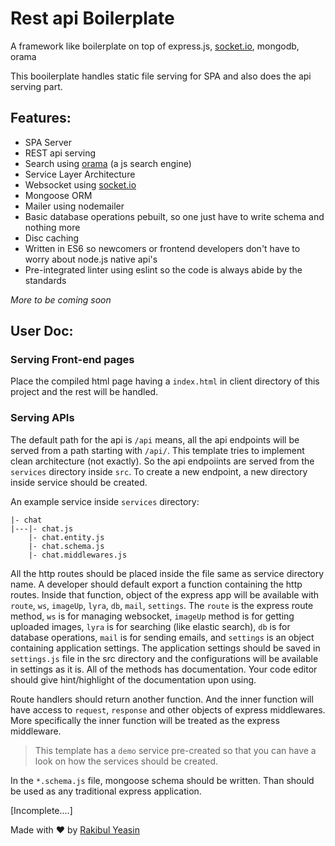 # Rest api Boilerplate

A framework like boilerplate on top of express.js, [socket.io](https://www.npmjs.com/package/socket.io), mongodb, orama

This booilerplate handles static file serving for SPA and also does the api serving part.

## Features:

- SPA Server
- REST api serving
- Search using [orama](https://www.npmjs.com/package/@orama/orama) (a js search engine)
- Service Layer Architecture
- Websocket using [socket.io](https://www.npmjs.com/package/socket.io)
- Mongoose ORM
- Mailer using nodemailer
- Basic database operations pebuilt, so one just have to write schema and nothing more
- Disc caching
- Written in ES6 so newcomers or frontend developers don't have to worry about node.js native api's
- Pre-integrated linter using eslint so the code is always abide by the standards

_More to be coming soon_

## User Doc:

### Serving Front-end pages

Place the compiled html page having a `index.html` in client directory of this project and the rest will be handled.

### Serving APIs

The default path for the api is `/api` means, all the api endpoints will be served from a path starting with `/api/`.
This template tries to implement clean architecture (not exactly). So the api endpoiints are served from the `services` directory inside `src`. To create a new endpoint, a new directory inside service should be created.

An example service inside `services` directory:

```
|- chat
|---|- chat.js
    |- chat.entity.js
    |- chat.schema.js
    |- chat.middlewares.js
```

All the http routes should be placed inside the file same as service directory name. A developer should default export a function containing the http routes. Inside that function, object of the express app will be available with `route`, `ws`, `imageUp`, `lyra`, `db`, `mail`, `settings`. The `route` is the express route method, `ws` is for managing websocket, `imageUp` method is for getting uploaded images, `lyra` is for searching (like elastic search), `db` is for database operations, `mail` is for sending emails, and `settings` is an object containing application settings. The application settings should be saved in `settings.js` file in the src directory and the configurations will be available in settings as it is.
All of the methods has documentation. Your code editor should give hint/highlight of the documentation upon using.

Route handlers should return another function. And the inner function will have access to `request`, `response` and other objects of express middlewares. More specifically the inner function will be treated as the express middleware.

> This template has a `demo` service pre-created so that you can have a look on how the services should be created.

In the `*.schema.js` file, mongoose schema should be written. Than should be used as any traditional express application.

[Incomplete....]

Made with :heart: by [Rakibul Yeasin](https://facebook.com/dreygur)
